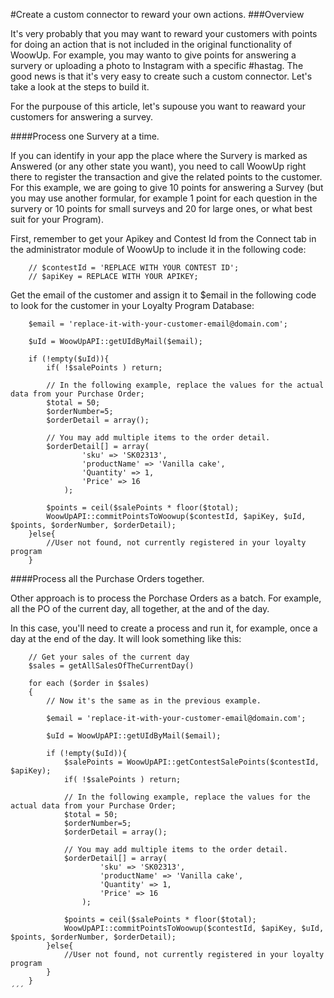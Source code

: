 #Create a custom connector to reward your own actions.
###Overview

It's very probably that you may want to reward your customers with points for doing an action that is not included in the original functionality of WoowUp. For example, you may wanto to give points for answering a survery or uploading a photo to Instagram with a specific #hastag.
The good news is that it's very easy to create such a custom connector. Let's take a look at the steps to build it.

For the purpouse of this article, let's supouse you want to reaward your customers for answering a survey.

####Process one Survery at a time.

If you can identify in your app the place where the Survery is marked as Answered (or any other state you want), you need to call WoowUp right there to register the transaction and give the related points to the customer. For this example, we are going to give 10 points for answering a Survey (but you may use another formular, for example 1 point for each question in the survery or 10 points for small surveys and 20 for large ones, or what best suit for your Program).

First, remember to get your Apikey and Contest Id from the Connect tab in the administrator module of WoowUp to include it in the following code:

```
    // $contestId = 'REPLACE WITH YOUR CONTEST ID';
    // $apiKey = REPLACE WITH YOUR APIKEY; 
```

Get the email of the customer and assign it to $email in the following code to look for the customer in your Loyalty Program Database:

```
    $email = 'replace-it-with-your-customer-email@domain.com'; 
        
    $uId = WoowUpAPI::getUIdByMail($email);

    if (!empty($uId)){
        if( !$salePoints ) return;

        // In the following example, replace the values for the actual data from your Purchase Order;
        $total = 50;
        $orderNumber=5;
        $orderDetail = array();

        // You may add multiple items to the order detail.
        $orderDetail[] = array(
                'sku' => 'SK02313',
                'productName' => 'Vanilla cake',
                'Quantity' => 1,
                'Price' => 16
            );

        $points = ceil($salePoints * floor($total);
        WoowUpAPI::commitPointsToWoowup($contestId, $apiKey, $uId, $points, $orderNumber, $orderDetail);
    }else{
        //User not found, not currently registered in your loyalty program
    }
```

####Process all the Purchase Orders together.

Other approach is to process the Porchase Orders as a batch. For example, all the PO of the current day, all together, at the and of the day. 

In this case, you'll need to create a process and run it, for example, once a day at the end of the day. 
It will look something like this:

```
    // Get your sales of the current day
    $sales = getAllSalesOfTheCurrentDay() 
    
    for each ($order in $sales)
    {
        // Now it's the same as in the previous example.
        
        $email = 'replace-it-with-your-customer-email@domain.com'; 
            
        $uId = WoowUpAPI::getUIdByMail($email);
    
        if (!empty($uId)){
            $salePoints = WoowUpAPI::getContestSalePoints($contestId, $apiKey);
            if( !$salePoints ) return;
    
            // In the following example, replace the values for the actual data from your Purchase Order;
            $total = 50;
            $orderNumber=5;
            $orderDetail = array();
    
            // You may add multiple items to the order detail.
            $orderDetail[] = array(
                    'sku' => 'SK02313',
                    'productName' => 'Vanilla cake',
                    'Quantity' => 1,
                    'Price' => 16
                );
    
            $points = ceil($salePoints * floor($total);
            WoowUpAPI::commitPointsToWoowup($contestId, $apiKey, $uId, $points, $orderNumber, $orderDetail);
        }else{
            //User not found, not currently registered in your loyalty program
        }
    }
´´´
